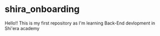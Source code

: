 # shira_onboarding
Hello!!
This is my first repository as I'm learning Back-End devlopment in Shi'era academy
